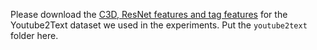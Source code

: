 
Please download the [C3D, ResNet features and tag features](https://drive.google.com/open?id=0B1HR6m3IZSO_amVjYXFyaXctSjA) for the Youtube2Text dataset we used in the experiments. Put the  `youtube2text` folder here.

 